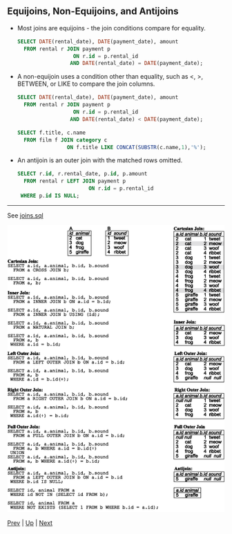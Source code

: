 ## Equijoins, Non-Equijoins, and Antijoins

* Most joins are equijoins - the join conditions compare for equality.

  ```sql
  SELECT DATE(rental_date), DATE(payment_date), amount
    FROM rental r JOIN payment p
                    ON r.id = p.rental_id
                   AND DATE(rental_date) = DATE(payment_date);
  ```

* A non-equijoin uses a condition other than equality, such as <, >, BETWEEN, or LIKE to compare the join columns.

  ```sql
  SELECT DATE(rental_date), DATE(payment_date), amount
    FROM rental r JOIN payment p
                    ON r.id = p.rental_id
                   AND DATE(rental_date) < DATE(payment_date);
  ```

  ```sql
  SELECT f.title, c.name
    FROM film f JOIN category c
                  ON f.title LIKE CONCAT(SUBSTR(c.name,1),'%');
  ```

* An antijoin is an outer join with the matched rows omitted.

  ```sql
  SELECT r.id, r.rental_date, p.id, p.amount
    FROM rental r LEFT JOIN payment p
                         ON r.id = p.rental_id
   WHERE p.id IS NULL;
  ```

<hr>

See [joins.sql](../joins.sql)

![Join Summary](../images/joinssummary.png)

[Prev](SelfJoins.md) | [Up](../README.md) | [Next](Lab.md)
